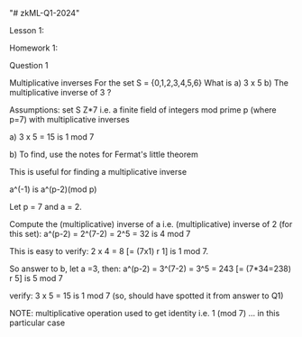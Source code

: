 "# zkML-Q1-2024" 

Lesson 1:

Homework 1:

Question 1

Multiplicative inverses
For the set S = {0,1,2,3,4,5,6}
What is
a) 3 x 5
b) The multiplicative inverse of 3 ?


Assumptions: set S Z*7 i.e. a finite field of integers mod prime p (where p=7) with multiplicative inverses

a) 3 x 5 = 15 is 1 mod 7

b) To find, use the notes for Fermat's little theorem

This is useful for finding a multiplicative inverse

a^(-1) is a^(p-2)(mod p)

Let p = 7 and a = 2. 

Compute the (multiplicative) inverse of a i.e. (multiplicative) inverse of 2 (for this set):
a^(p-2) = 2^(7-2) = 2^5 = 32 is 4 mod 7

This is easy to verify: 2 x 4 = 8 [= (7x1) r 1] is 1 mod 7.

So answer to b, let a =3, then:
a^(p-2) = 3^(7-2) = 3^5 = 243 [= (7*34=238) r 5] is 5 mod 7 

verify: 3 x 5 = 15 is 1 mod 7 (so, should have spotted it from answer to Q1)

NOTE: multiplicative operation used to get identity i.e. 1 (mod 7) ... in this particular case